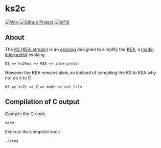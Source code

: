 # ks2c

[![Wiki](https://img.shields.io/badge/esolang-wiki-lightgray)](https://esolangs.org/wiki/kS)
[![Github Project](https://img.shields.io/badge/project-open-lightgray)](https://github.com/elydre/ks2c/projects/2)
[![dif10](https://img.shields.io/badge/dif10-5.5-lightgray)](https://pf4.ddns.net/dif10/)

## About

The [KS (KEA-stream)](https://elydre.github.io/kea/stream) is an [esolang](https://esolangs.org/wiki/Main_Page) designed to simplify the [KEA](https://elydre.github.io/kea), a [modal](https://elydre.github.io/kea/doc/modes.html) [interpreted](https://github.com/elydre/KEA/tree/main/inter) esolang
```
KS => ks2kea => KEA => interpreter
```

However the KEA remains slow, so instead of compiling the KS to KEA why not do it to C
```
KS => ks2c => C => make => out-file
```

## Compilation of C output

Compile the C code
```
make
```

Execute the compiled code
```
./prog
```
